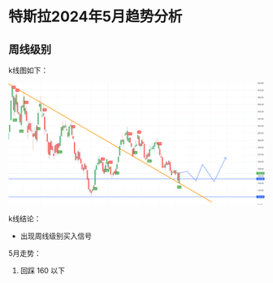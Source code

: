 # 特斯拉2024年5月趋势分析

## 周线级别

k线图如下：

![alt text](image.png)

k线结论：

- 出现周线级别买入信号

5月走势：

1. 回踩 160 以下

